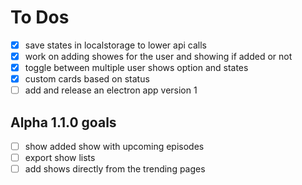 # To Dos

- [x] save states in localstorage to lower api calls
- [x] work on adding showes for the user and showing if added or not
- [x] toggle between multiple user shows option and states
- [x] custom cards based on status
- [ ] add and release an electron app version 1

## Alpha 1.1.0 goals

- [ ] show added show with upcoming episodes
- [ ] export show lists
- [ ] add shows directly from the trending pages
